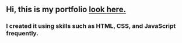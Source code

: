 ## Hi, this is my portfolio [look here.](https://alexnesvit.github.io/portfolio/)

### I created it using skills such as HTML, CSS, and JavaScript frequently.

